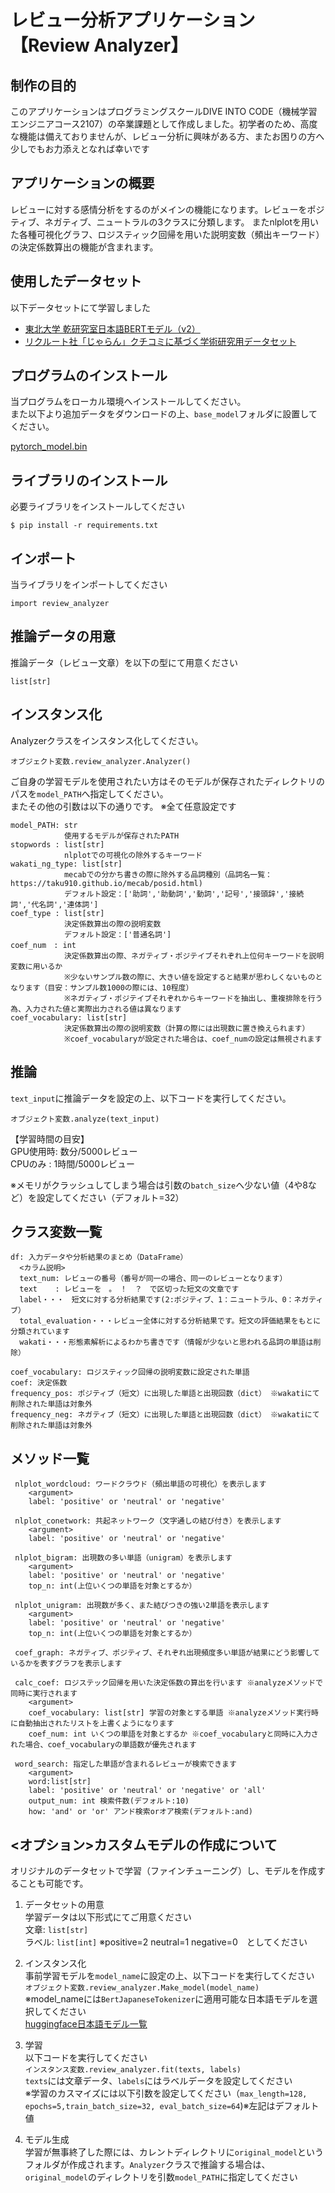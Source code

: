 # レビュー分析アプリケーション【Review Analyzer】

## 制作の目的
このアプリケーションはプログラミングスクールDIVE INTO CODE（機械学習エンジニアコース2107）の卒業課題として作成しました。初学者のため、高度な機能は備えておりませんが、レビュー分析に興味がある方、またお困りの方へ少しでもお力添えとなれば幸いです  

## アプリケーションの概要
レビューに対する感情分析をするのがメインの機能になります。レビューをポジティブ、ネガティブ、ニュートラルの3クラスに分類します。
またnlplotを用いた各種可視化グラフ、ロジスティック回帰を用いた説明変数（頻出キーワード）の決定係数算出の機能が含まれます。

## 使用したデータセット
以下データセットにて学習しました

- [東北大学 乾研究室日本語BERTモデル（v2）]
- [リクルート社「じゃらん」クチコミに基づく学術研究用データセット]

[東北大学 乾研究室日本語BERTモデル（v2）]: https://huggingface.co/cl-tohoku/bert-base-japanese-v2
[リクルート社「じゃらん」クチコミに基づく学術研究用データセット]:  https://github.com/megagonlabs/jrte-corpus


## プログラムのインストール
当プログラムをローカル環境へインストールしてください。  
また以下より追加データをダウンロードの上、`base_model`フォルダに設置してください。  
  
[pytorch_model.bin]

[pytorch_model.bin]: https://drive.google.com/file/d/1MuHOvyAHhka8cVGeKSQC-KzPOFhwDe1Y/view?usp=sharing

## ライブラリのインストール
必要ライブラリをインストールしてください  
  
`$ pip install -r requirements.txt`

## インポート
当ライブラリをインポートしてください  
  
`import review_analyzer`

## 推論データの用意
推論データ（レビュー文章）を以下の型にて用意ください　　

`list[str]`

## インスタンス化
Analyzerクラスをインスタンス化してください。

`オブジェクト変数.review_analyzer.Analyzer()`  

ご自身の学習モデルを使用されたい方はそのモデルが保存されたディレクトリのパスを`model_PATH`へ指定してください。  
またその他の引数は以下の通りです。 ※全て任意設定です

    model_PATH: str
                使用するモデルが保存されたPATH
    stopwords : list[str]
                nlplotでの可視化の除外するキーワード
    wakati_ng_type: list[str]
                mecabでの分かち書きの際に除外する品詞種別（品詞名一覧：https://taku910.github.io/mecab/posid.html)
                デフォルト設定：['助詞','助動詞','動詞','記号','接頭辞','接続詞','代名詞','連体詞']
    coef_type : list[str]
                決定係数算出の際の説明変数
                デフォルト設定：['普通名詞']
    coef_num　: int
                決定係数算出の際、ネガティブ・ポジテイブそれぞれ上位何キーワードを説明変数に用いるか
                ※少ないサンプル数の際に、大きい値を設定すると結果が思わしくないものとなります（目安：サンプル数1000の際には、10程度）
                ※ネガティブ・ポジテイブそれぞれからキーワードを抽出し、重複排除を行う為、入力された値と実際出力される値は異なります
    coef_vocabulary: list[str]
                決定係数算出の際の説明変数（計算の際には出現数に置き換えられます）
                ※coef_vocabularyが設定された場合は、coef_numの設定は無視されます


## 推論
`text_input`に推論データを設定の上、以下コードを実行してください。

`オブジェクト変数.analyze(text_input)`  

【学習時間の目安】  
GPU使用時: 数分/5000レビュー  
CPUのみ  : 1時間/5000レビュー  

※メモリがクラッシュしてしまう場合は引数の`batch_size`へ少ない値（4や8など）を設定してください（デフォルト=32）

## クラス変数一覧

    df: 入力データや分析結果のまとめ（DataFrame）
      <カラム説明>
      text_num: レビューの番号（番号が同一の場合、同一のレビューとなります）
      text    : レビューを　。　！　？　で区切った短文の文章です
      label・・・　短文に対する分析結果です(2:ポジティブ、1：ニュートラル、0：ネガティブ）
      total_evaluation・・・レビュー全体に対する分析結果です。短文の評価結果をもとに分類されています
      wakati・・・形態素解析によるわかち書きです（情報が少ないと思われる品詞の単語は削除）
      
    coef_vocabulary: ロジスティック回帰の説明変数に設定された単語
    coef: 決定係数
    frequency_pos: ポジティブ（短文）に出現した単語と出現回数（dict） ※wakatiにて削除された単語は対象外
    frequency_neg: ネガティブ（短文）に出現した単語と出現回数（dict） ※wakatiにて削除された単語は対象外

 ## メソッド一覧
     nlplot_wordcloud: ワードクラウド（頻出単語の可視化）を表示します
        <argument>
        label: 'positive' or 'neutral' or 'negative'
        
     nlplot_conetwork: 共起ネットワーク（文字通しの結び付き）を表示します
        <argument>
        label: 'positive' or 'neutral' or 'negative'
        
     nlplot_bigram: 出現数の多い単語（unigram）を表示します
        <argument>
        label: 'positive' or 'neutral' or 'negative'
        top_n: int(上位いくつの単語を対象とするか）
        
     nlplot_unigram: 出現数が多く、また結びつきの強い2単語を表示します
        <argument>
        label: 'positive' or 'neutral' or 'negative'
        top_n: int(上位いくつの単語を対象とするか）
        
     coef_graph: ネガティブ、ポジティブ、それぞれ出現頻度多い単語が結果にどう影響しているかを表すグラフを表示します
     
     calc_coef: ロジステック回帰を用いた決定係数の算出を行います ※analyzeメソッドで同時に実行されます
        <argument>
        coef_vocabulary: list[str] 学習の対象とする単語 ※analyzeメソッド実行時に自動抽出されたリストを上書くようになります
        coef_num: int いくつの単語を対象とするか ※coef_vocabularyと同時に入力された場合、coef_vocabularyの単語数が優先されます
        
     word_search: 指定した単語が含まれるレビューが検索できます
        <argument>
        word:list[str]
        label: 'positive' or 'neutral' or 'negative' or 'all'
        output_num: int 検索件数(デフォルト:10)
        how: 'and' or 'or' アンド検索orオア検索(デフォルト:and)

## <オプション>カスタムモデルの作成について
オリジナルのデータセットで学習（ファインチューニング）し、モデルを作成することも可能です。

1. データセットの用意  
学習データは以下形式にてご用意ください  
文章: `list[str]`  
ラベル: `list[int]` ※positive=2 neutral=1 negative=0　としてください  

2. インスタンス化  
事前学習モデルを`model_name`に設定の上、以下コードを実行してください  
`オブジェクト変数.review_analyzer.Make_model(model_name)`  
※model_nameには`BertJapaneseTokenizer`に適用可能な日本語モデルを選択してください  
[huggingface日本語モデル一覧]

[huggingface日本語モデル一覧]: https://huggingface.co/models?language=ja

3. 学習  
以下コードを実行してください  
`インスタンス変数.review_analyzer.fit(texts, labels)`  
`texts`には文章データ、`labels`にはラベルデータを設定してください  
※学習のカスマイズには以下引数を設定してください（`max_length=128, epochs=5,train_batch_size=32, eval_batch_size=64`)※左記はデフォルト値

4. モデル生成  
学習が無事終了した際には、カレントディレクトリに`original_model`というフォルダが作成されます。`Analyzer`クラスで推論する場合は、`original_model`のディレクトリを引数`model_PATH`に指定してください
